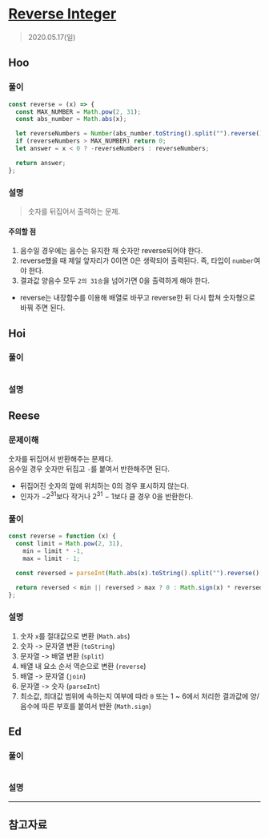 # [Reverse Integer](https://leetcode.com/explore/interview/card/top-interview-questions-easy/127/strings/880/)

> 2020.05.17(일)

## Hoo

### 풀이

```js
const reverse = (x) => {
  const MAX_NUMBER = Math.pow(2, 31);
  const abs_number = Math.abs(x);

  let reverseNumbers = Number(abs_number.toString().split("").reverse().join(""));
  if (reverseNumbers > MAX_NUMBER) return 0;
  let answer = x < 0 ? -reverseNumbers : reverseNumbers;

  return answer;
};
```

### 설명

> 숫자를 뒤집어서 출력하는 문제.
> ​

#### 주의할 점

1. 음수일 경우에는 음수는 유지한 채 숫자만 reverse되어야 한다.
2. reverse했을 때 제일 앞자리가 0이면 0은 생략되어 출력된다. 즉, 타입이 `number`여야 한다.
3. 결과값 양음수 모두 `2의 31승`을 넘어가면 0을 출력하게 해야 한다.

- reverse는 내장함수를 이용해 배열로 바꾸고 reverse한 뒤 다시 합쳐 숫자형으로 바꿔 주면 된다.

## Hoi

### 풀이

```js
```

### 설명

## Reese

### 문제이해

숫자를 뒤집어서 반환해주는 문제다.<br />
음수일 경우 숫자만 뒤집고 `-`를 붙여서 반한해주면 된다.<br />

- 뒤집어진 숫자의 앞에 위치하는 0의 경우 표시하지 않는다.
- 인자가 −2<sup>31</sup>보다 작거나 2<sup>31</sup> − 1보다 클 경우 0을 반환한다.

### 풀이

```js
const reverse = function (x) {
  const limit = Math.pow(2, 31),
    min = limit * -1,
    max = limit - 1;

  const reversed = parseInt(Math.abs(x).toString().split("").reverse().join(""));

  return reversed < min || reversed > max ? 0 : Math.sign(x) * reversed;
};
```

### 설명

1. 숫자 `x`를 절대값으로 변환 (`Math.abs`)
2. 숫자 -> 문자열 변환 (`toString`)
3. 문자열 -> 배열 변환 (`split`)
4. 배열 내 요소 순서 역순으로 변환 (`reverse`)
5. 배열 -> 문자열 (`join`)
6. 문자열 -> 숫자 (`parseInt`)
7. 최소값, 최대값 범위에 속하는지 여부에 따라 `0` 또는 1 ~ 6에서 처리한 결과값에 양/음수에 따른 부호를 붙여서 반환 (`Math.sign`)

## Ed

### 풀이

```js
```

### 설명

---

## 참고자료
